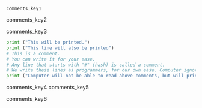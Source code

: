 ```ngMeta
comments_key1
```

comments_key2


comments_key3
```python
print ("This will be printed.")
print ("This line will also be printed")
# This is a comment.
# You can write it for your ease.
# Any line that starts with "#" (hash) is called a comment.
# We write these lines as programmers, for our own ease. Computer ignores them.
print ("Computer will not be able to read above comments, but will print this line.")
```
comments_key4
comments_key5


comments_key6
